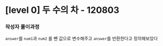 # [level 0] 두 수의 차 - 120803 


### 작성자 풀이과정

`answer`를 `num1`과 `num2` 를 뺀 값으로 변수해주고
`answer`를 반환한다고 정의해보았다

